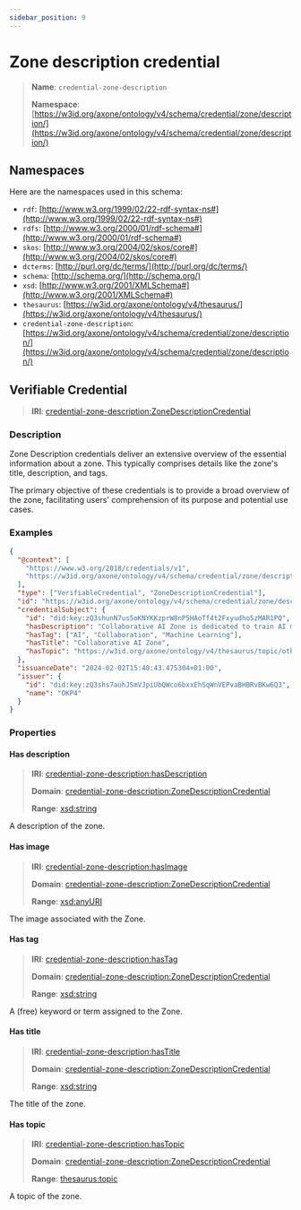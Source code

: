```yaml
---
sidebar_position: 9
---
```


[//]: # 'This file is auto-generated. Please do not modify it yourself.'

# Zone description credential

> **Name**: `credential-zone-description`
>
> **Namespace**: [https://w3id.org/axone/ontology/v4/schema/credential/zone/description/](https://w3id.org/axone/ontology/v4/schema/credential/zone/description/)

## Namespaces

Here are the namespaces used in this schema:

- `rdf`: [http://www.w3.org/1999/02/22-rdf-syntax-ns#](http://www.w3.org/1999/02/22-rdf-syntax-ns#)
- `rdfs`: [http://www.w3.org/2000/01/rdf-schema#](http://www.w3.org/2000/01/rdf-schema#)
- `skos`: [http://www.w3.org/2004/02/skos/core#](http://www.w3.org/2004/02/skos/core#)
- `dcterms`: [http://purl.org/dc/terms/](http://purl.org/dc/terms/)
- `schema`: [http://schema.org/](http://schema.org/)
- `xsd`: [http://www.w3.org/2001/XMLSchema#](http://www.w3.org/2001/XMLSchema#)
- `thesaurus`: [https://w3id.org/axone/ontology/v4/thesaurus/](https://w3id.org/axone/ontology/v4/thesaurus/)
- `credential-zone-description`: [https://w3id.org/axone/ontology/v4/schema/credential/zone/description/](https://w3id.org/axone/ontology/v4/schema/credential/zone/description/)

## Verifiable Credential

> **IRI**: [credential-zone-description:ZoneDescriptionCredential](https://w3id.org/axone/ontology/v4/schema/credential/zone/description/ZoneDescriptionCredential)

### Description

Zone Description credentials deliver an extensive overview of the essential information about a zone. This typically comprises details like the zone's title, description, and tags.

The primary objective of these credentials is to provide a broad overview of the zone, facilitating users' comprehension of its purpose and potential use cases.

### Examples

```json title="collab-ai-zone-description.jsonld"
{
  "@context": [
    "https://www.w3.org/2018/credentials/v1",
    "https://w3id.org/axone/ontology/v4/schema/credential/zone/description/"
  ],
  "type": ["VerifiableCredential", "ZoneDescriptionCredential"],
  "id": "https://w3id.org/axone/ontology/v4/schema/credential/zone/description/7f547e63-ceb8-4ff3-8e2e-7a4278d97b8e",
  "credentialSubject": {
    "id": "did:key:zQ3shunN7us5oKNYKKzprW8nP5HAoTf4t2Fxyudho5zMAR1PQ",
    "hasDescription": "Collaborative AI Zone is dedicated to train AI models in a collaborative and open way.",
    "hasTag": ["AI", "Collaboration", "Machine Learning"],
    "hasTitle": "Collaborative AI Zone",
    "hasTopic": "https://w3id.org/axone/ontology/v4/thesaurus/topic/other"
  },
  "issuanceDate": "2024-02-02T15:40:43.475304+01:00",
  "issuer": {
    "id": "did:key:zQ3shs7auhJSmVJpiUbQWco6bxxEhSqWnVEPvaBHBRvBKw6Q3",
    "name": "OKP4"
  }
}
```

### Properties

#### Has description

> **IRI**: [credential-zone-description:hasDescription](https://w3id.org/axone/ontology/v4/schema/credential/zone/description/hasDescription)
>
> **Domain**:&nbsp;[credential-zone-description:ZoneDescriptionCredential](https://w3id.org/axone/ontology/v4/schema/credential/zone/description/ZoneDescriptionCredential)
>
> **Range**:&nbsp;[xsd:string](http://www.w3.org/2001/XMLSchema#string)

A description of the zone.

#### Has image

> **IRI**: [credential-zone-description:hasImage](https://w3id.org/axone/ontology/v4/schema/credential/zone/description/hasImage)
>
> **Domain**:&nbsp;[credential-zone-description:ZoneDescriptionCredential](https://w3id.org/axone/ontology/v4/schema/credential/zone/description/ZoneDescriptionCredential)
>
> **Range**:&nbsp;[xsd:anyURI](http://www.w3.org/2001/XMLSchema#anyURI)

The image associated with the Zone.

#### Has tag

> **IRI**: [credential-zone-description:hasTag](https://w3id.org/axone/ontology/v4/schema/credential/zone/description/hasTag)
>
> **Domain**:&nbsp;[credential-zone-description:ZoneDescriptionCredential](https://w3id.org/axone/ontology/v4/schema/credential/zone/description/ZoneDescriptionCredential)
>
> **Range**:&nbsp;[xsd:string](http://www.w3.org/2001/XMLSchema#string)

A (free) keyword or term assigned to the Zone.

#### Has title

> **IRI**: [credential-zone-description:hasTitle](https://w3id.org/axone/ontology/v4/schema/credential/zone/description/hasTitle)
>
> **Domain**:&nbsp;[credential-zone-description:ZoneDescriptionCredential](https://w3id.org/axone/ontology/v4/schema/credential/zone/description/ZoneDescriptionCredential)
>
> **Range**:&nbsp;[xsd:string](http://www.w3.org/2001/XMLSchema#string)

The title of the zone.

#### Has topic

> **IRI**: [credential-zone-description:hasTopic](https://w3id.org/axone/ontology/v4/schema/credential/zone/description/hasTopic)
>
> **Domain**:&nbsp;[credential-zone-description:ZoneDescriptionCredential](https://w3id.org/axone/ontology/v4/schema/credential/zone/description/ZoneDescriptionCredential)
>
> **Range**:&nbsp;[thesaurus:topic](https://w3id.org/axone/ontology/v4/thesaurus/topic)

A topic of the zone.
